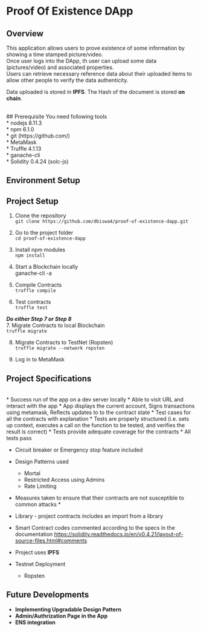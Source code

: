 # Proof Of Existence DApp

## Overview
This application allows users to prove existence of some information by showing a time stamped picture/video. <br />
Once user logs into the DApp, th user can upload some data (pictures/video) and associated properties. <br />
Users can retrieve necessary reference data about their uploaded items to allow other people to verify the data authenticity. <br />

Data uploaded is stored in **IPFS**. The Hash of the document is stored **on chain**.

<br />
## Prerequisite
You need following tools <br />
* nodejs 8.11.3 <br />
* npm 6.1.0 <br />
* git (https://github.com/) <br />
* MetaMask <br />
* Truffle 4.1.13 <br />
* ganache-cli <br />
* Solidity 0.4.24 (solc-js)

## Environment Setup


## Project Setup

1. Clone the repository <br />
```git clone https://github.com/dbiswa4/proof-of-existence-dapp.git```

2. Go to the project folder <br />
```cd proof-of-existence-dapp```

3. Install npm modules <br />
```npm install```

4. Start a Blockchain locally <br />
ganache-cli -a

5. Compile Contracts <br />
```truffle compile```

6. Test contracts <br />
```truffle test```

_**Do either Step 7 or Step 8**_ <br />
7. Migrate Contracts to local Blockchain <br />
```truffle migrate```

8. Migrate Contracts to TestNet (Ropsten) <br />
```truffle migrate --network ropsten```

9. Log in to MetaMask <br />


## Project Specifications
<br />
* Success run of the app on a dev server locally
* Able to visit URL and interact with the app
* App displays the current account, Signs transactions using metamask, Reflects updates to to the contract state
* Test cases for all the contracts with explanation
* Tests are properly structured (i.e. sets up context, executes a call on  the function to be tested, and verifies the result is correct)
* Tests provide adequate coverage for the contracts
* All tests pass

* Circuit breaker or Emergency stop feature included
* Design Patterns used
    * Mortal
    * Restricted Access using Admins
    * Rate Limiting

* Measures taken to ensure that their contracts are not susceptible to common attacks
    * 

* Library - project contracts includes an import from a library
* Smart Contract codes commented according to the specs in the documentation https://solidity.readthedocs.io/en/v0.4.21/layout-of-source-files.html#comments

* Project uses **IPFS**
* Testnet Deployment
    * Ropsten

## Future Developments
* **Implementing Upgradable Design Pattern**
* **Admin/Authrization Page in the App**
* **ENS integration**

